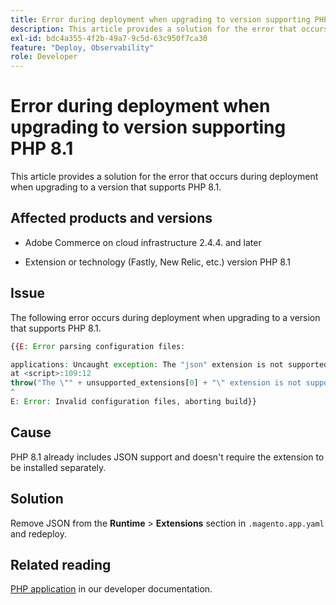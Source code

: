 ```yaml
---
title: Error during deployment when upgrading to version supporting PHP 8.1
description: This article provides a solution for the error that occurs during deployment when upgrading to a version that supports PHP 8.1.
exl-id: bdc4a355-4f2b-49a7-9c5d-63c950f7ca30
feature: "Deploy, Observability"
role: Developer
---
```

# Error during deployment when upgrading to version supporting PHP 8.1

This article provides a solution for the error that occurs during deployment when upgrading to a version that supports PHP 8.1.

## Affected products and versions

* Adobe Commerce on cloud infrastructure 2.4.4. and later

* Extension or technology (Fastly, New Relic, etc.) version PHP 8.1

## Issue

The following error occurs during deployment when upgrading to a version that supports PHP 8.1.

```PHP
{{E: Error parsing configuration files:

applications: Uncaught exception: The "json" extension is not supported for php:8.1
at <script>:109:12
throw("The \"" + unsupported_extensions[0] + "\" extension is not supported for " + service.type);
^
E: Error: Invalid configuration files, aborting build}}
```

## Cause

PHP 8.1 already includes JSON support and doesn't require the extension to be installed separately.

## Solution

Remove JSON from the **Runtime** > **Extensions** section in `.magento.app.yaml` and redeploy.

## Related reading

[PHP application](https://devdocs.magento.com/cloud/project/magento-app-php-application.html) in our developer documentation.
